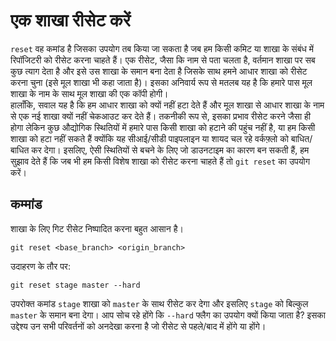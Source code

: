 # एक शाखा रीसेट करें

`reset` वह कमांड है जिसका उपयोग तब किया जा सकता है जब हम किसी कमिट या शाखा के संबंध में रिपॉजिटरी को रीसेट करना चाहते हैं। एक रीसेट, जैसा कि नाम से पता चलता है, वर्तमान शाखा पर सब कुछ त्याग देता है और इसे उस शाखा के समान बना देता है जिसके साथ हमने आधार शाखा को रीसेट करना चुना (इसे मूल शाखा भी कहा जाता है)। इसका अनिवार्य रूप से मतलब यह है कि हमारे पास मूल शाखा के नाम के साथ मूल शाखा की एक कॉपी होगी।<br/>
हालाँकि, सवाल यह है कि हम आधार शाखा को क्यों नहीं हटा देते हैं और मूल शाखा से आधार शाखा के नाम से एक नई शाखा क्यों नहीं चेकआउट कर देते हैं। तकनीकी रूप से, इसका प्रभाव रीसेट करने जैसा ही होगा लेकिन कुछ औद्योगिक स्थितियों में हमारे पास किसी शाखा को हटाने की पहुंच नहीं है, या हम किसी शाखा को हटा नहीं सकते हैं क्योंकि यह सीआई/सीडी पाइपलाइन या शायद चल रहे वर्कफ़्लो को बाधित/बाधित कर देगा। इसलिए, ऐसी स्थितियों से बचने के लिए जो डाउनटाइम का कारण बन सकती हैं, हम सुझाव देते हैं कि जब भी हम किसी विशेष शाखा को रीसेट करना चाहते हैं तो `git reset` का उपयोग करें।

## कम्मांड

शाखा के लिए गिट रीसेट निष्पादित करना बहुत आसान है।

```
git reset <base_branch> <origin_branch>
```

उदाहरण के तौर पर:

```
git reset stage master --hard
```

उपरोक्त कमांड `stage` शाखा को `master` के साथ रीसेट कर देगा और इसलिए `stage` को बिल्कुल `master` के समान बना देगा।
आप सोच रहे होंगे कि `--hard` फ्लैग का उपयोग क्यों किया जाता है? इसका उद्देश्य उन सभी परिवर्तनों को अनदेखा करना है जो रीसेट से पहले/बाद में होंगे या होंगे।

